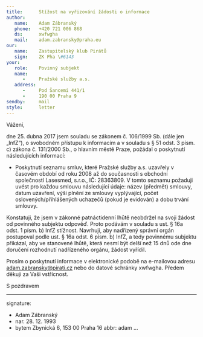 ```yaml
---
title:      Stížost na vyřizování žádosti o informace
author:
   name:    Adam Zábranský
   phone:   +420 721 006 868
   ds:      xwfwgha
   mail:    adam.zabransky@praha.eu
our:
   name:    Zastupitelský klub Pirátů
   sign:    ZK Pha \#6143
your:
   role:    Povinný subjekt
   name:    
      -     Pražské služby a.s.
   address:
      -     Pod Šancemi 441/1
      -     190 00 Praha 9
sendby:     mail
style:      letter
---
```


Vážení,

dne 25. dubna 2017 jsem souladu se zákonem č. 106/1999 Sb. (dále jen „InfZ“), o svobodném přístupu k informacím a v souladu s § 51 odst. 3 písm. c) zákona č. 131/2000 Sb., o hlavním městě Praze, požádal o poskytnutí následujících informací: 

* Poskytnutí seznamu smluv, které Pražské služby a.s. uzavřely v časovém období od roku 2008 až do současnosti s obchodní společností Lasesmed, s.r.o., IČ: 28363809. V tomto seznamu požaduji uvést pro každou smlouvu následující údaje: název (předmět) smlouvy, datum uzavření, výši plnění ze smlouvy vyplývající, počet oslovených/přihlášených uchazečů (pokud je evidován) a dobu trvání smlouvy.

Konstatuji, že jsem v zákonné patnáctidenní lhůtě neobdržel na svoji žádost od povinného subjektu odpověď. Proto podávám v souladu s ust. § 16a odst. 1 písm. b) InfZ stížnost. Navrhuji, aby nadřízený správní orgán postupoval podle ust. § 16a odst. 6 písm. b) InfZ, a tedy povinnému subjektu přikázal, aby ve stanovené lhůtě, která nesmí být delší než 15 dnů ode dne doručení rozhodnutí nadřízeného orgánu, žádost vyřídil.

Prosím o poskytnutí informace v elektronické podobě na e-mailovou adresu adam.zabransky@pirati.cz nebo do datové schránky xwfwgha. Předem děkuji za Vaši vstřícnost.

S pozdravem

---
signature:
  - Adam Zábranský
  - nar. 28. 12. 1993
  - bytem Zbynická 6, 153 00 Praha 16
abbr:       adam
...
